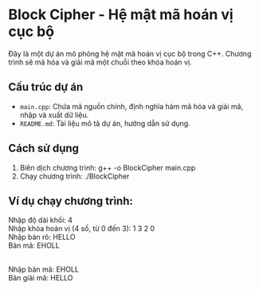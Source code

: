 # Block Cipher - Hệ mật mã hoán vị cục bộ

Đây là một dự án mô phỏng hệ mật mã hoán vị cục bộ trong C++. Chương trình sẽ mã hóa và giải mã một chuỗi theo khóa hoán vị.

## Cấu trúc dự án

- `main.cpp`: Chứa mã nguồn chính, định nghĩa hàm mã hóa và giải mã, nhập và xuất dữ liệu.
- `README.md`: Tài liệu mô tả dự án, hướng dẫn sử dụng.

## Cách sử dụng

1. Biên dịch chương trình:
   g++ -o BlockCipher main.cpp
2. Chạy chương trình:
   ./BlockCipher

## Ví dụ chạy chương trình:
   Nhập độ dài khối: 4<br>
   Nhập khóa hoán vị (4 số, từ 0 đến 3): 1 3 2 0<br>
   Nhập bản rõ: HELLO<br>
   Bản mã: EHOLL<br><br>

   Nhập bản mã: EHOLL<br>
   Bản giải mã: HELLO

